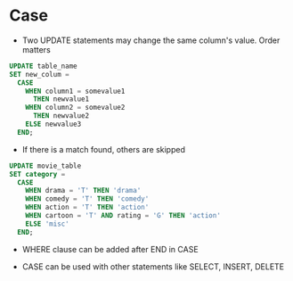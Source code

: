 # Case

- Two UPDATE statements may change the same column's value. Order matters

```sql
UPDATE table_name
SET new_colum =
  CASE
    WHEN column1 = somevalue1
      THEN newvalue1
    WHEN column2 = somevalue2
      THEN newvalue2
    ELSE newvalue3
  END;
```

- If there is a match found, others are skipped
```sql
UPDATE movie_table
SET category =
  CASE
    WHEN drama = 'T' THEN 'drama'
    WHEN comedy = 'T' THEN 'comedy'
    WHEN action = 'T' THEN 'action'
    WHEN cartoon = 'T' AND rating = 'G' THEN 'action'
    ELSE 'misc'
  END;
```

- WHERE clause can be added after END in CASE

- CASE can be used with other statements like SELECT, INSERT, DELETE
